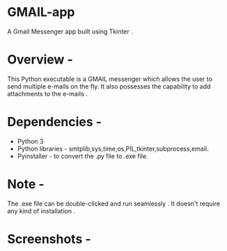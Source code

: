 # GMAIL-app
A Gmail Messenger app built using Tkinter .

# Overview -
This Python executable is a GMAIL messenger which allows the user to send multiple e-mails on the fly.
It also possesses the capability to add attachments to the e-mails .

# Dependencies -
* Python 3
* Python libraries - smtplib,sys,time,os,PIL,tkinter,subprocess,email.
* Pyinstaller - to convert the .py file to .exe file.

# Note -
The .exe file can be double-clicked and run seamlessly . It doesn't require any kind of installation .

# Screenshots -
